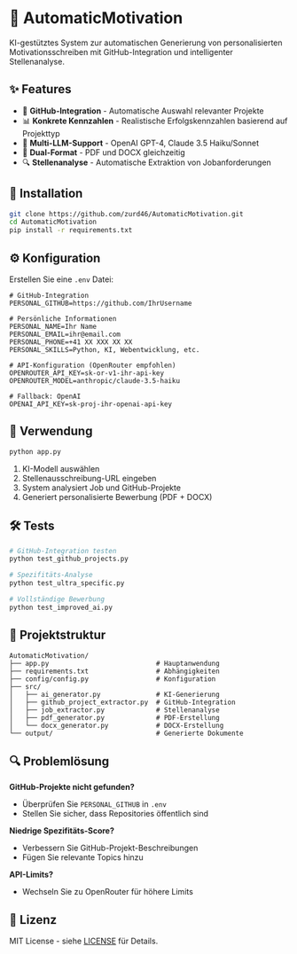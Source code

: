 # 🚀 AutomaticMotivation

KI-gestütztes System zur automatischen Generierung von personalisierten Motivationsschreiben mit GitHub-Integration und intelligenter Stellenanalyse.

## ✨ Features

- 🎯 **GitHub-Integration** - Automatische Auswahl relevanter Projekte
- 📊 **Konkrete Kennzahlen** - Realistische Erfolgskennzahlen basierend auf Projekttyp
- 🤖 **Multi-LLM-Support** - OpenAI GPT-4, Claude 3.5 Haiku/Sonnet
- 📄 **Dual-Format** - PDF und DOCX gleichzeitig
- 🔍 **Stellenanalyse** - Automatische Extraktion von Jobanforderungen

## 🔧 Installation

```bash
git clone https://github.com/zurd46/AutomaticMotivation.git
cd AutomaticMotivation
pip install -r requirements.txt
```

## ⚙️ Konfiguration

Erstellen Sie eine `.env` Datei:

```properties
# GitHub-Integration
PERSONAL_GITHUB=https://github.com/IhrUsername

# Persönliche Informationen
PERSONAL_NAME=Ihr Name
PERSONAL_EMAIL=ihr@email.com
PERSONAL_PHONE=+41 XX XXX XX XX
PERSONAL_SKILLS=Python, KI, Webentwicklung, etc.

# API-Konfiguration (OpenRouter empfohlen)
OPENROUTER_API_KEY=sk-or-v1-ihr-api-key
OPENROUTER_MODEL=anthropic/claude-3.5-haiku

# Fallback: OpenAI
OPENAI_API_KEY=sk-proj-ihr-openai-api-key
```

## 🚀 Verwendung

```bash
python app.py
```

1. KI-Modell auswählen
2. Stellenausschreibung-URL eingeben
3. System analysiert Job und GitHub-Projekte
4. Generiert personalisierte Bewerbung (PDF + DOCX)

## 🛠️ Tests

```bash
# GitHub-Integration testen
python test_github_projects.py

# Spezifitäts-Analyse
python test_ultra_specific.py

# Vollständige Bewerbung
python test_improved_ai.py
```

## 📁 Projektstruktur

```
AutomaticMotivation/
├── app.py                           # Hauptanwendung
├── requirements.txt                 # Abhängigkeiten
├── config/config.py                 # Konfiguration
├── src/
│   ├── ai_generator.py              # KI-Generierung
│   ├── github_project_extractor.py  # GitHub-Integration
│   ├── job_extractor.py             # Stellenanalyse
│   ├── pdf_generator.py             # PDF-Erstellung
│   └── docx_generator.py            # DOCX-Erstellung
└── output/                          # Generierte Dokumente
```

## 🔍 Problemlösung

**GitHub-Projekte nicht gefunden?**
- Überprüfen Sie `PERSONAL_GITHUB` in `.env`
- Stellen Sie sicher, dass Repositories öffentlich sind

**Niedrige Spezifitäts-Score?**
- Verbessern Sie GitHub-Projekt-Beschreibungen
- Fügen Sie relevante Topics hinzu

**API-Limits?**
- Wechseln Sie zu OpenRouter für höhere Limits

## 📜 Lizenz

MIT License - siehe [LICENSE](LICENSE) für Details.